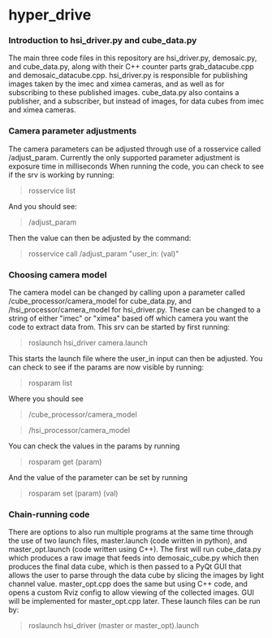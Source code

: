 # hyper_drive
### Introduction to hsi_driver.py and cube_data.py
The main three code files in this repository are hsi_driver.py, demosaic.py, and cube_data.py, along with their C++ counter parts grab_datacube.cpp and demosaic_datacube.cpp. hsi_driver.py is responsible for publishing images taken by the imec and ximea cameras,
and as well as for subscribing to these published images. cube_data.py also contains a publisher, and a subscriber, but instead of images, for data cubes from imec and ximea cameras.

### Camera parameter adjustments
The camera parameters can be adjusted through use of a rosservice called /adjust_param. Currently the only supported parameter adjustment is exposure time in milliseconds
When running the code, you can check to see if the srv is working by running:
> rosservice list

And you should see:
> /adjust_param

Then the value can then be adjusted by the command:
> rosservice call /adjust_param "user_in: (val)"

### Choosing camera model
The camera model can be changed by calling upon a parameter called /cube_processor/camera_model for cube_data.py, and /hsi_processor/camera_model for hsi_driver.py.
These can be changed to a string of either "imec" or "ximea" based off which camera you want the code to extract data from. 
This srv can be started by first running:

> roslaunch hsi_driver camera.launch 

This starts the launch file where the user_in input can then be adjusted.
You can check to see if the params are now visible by running:
> rosparam list

Where you should see 
> /cube_processor/camera_model

> /hsi_processor/camera_model

You can check the values in the params by running
> rosparam get (param)

And the value of the parameter can be set by running
> rosparam set (param) (val)

### Chain-running code
There are options to also run multiple programs at the same time through the use of two launch files, master.launch (code written in python), and master_opt.launch (code written using C++). The first will run cube_data.py which produces a raw image that feeds into demosaic_cube.py which then produces the final data cube, which is then passed to a PyQt GUI that allows the user to parse through the data cube by slicing the images by light channel value. master_opt.cpp does the same but using C++ code, and opens a custom Rviz config to allow viewing of the collected images. GUI will be implemented for master_opt.cpp later. These launch files can be run by:

> roslaunch hsi_driver (master or master_opt).launch
